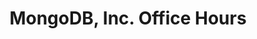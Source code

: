 ---
title: MongoDB, Inc. Office Hours
event_url: "http://www.meetup.com/mugh-MongoDB-User-Group-in-Hamburg/events/223708723/"
---